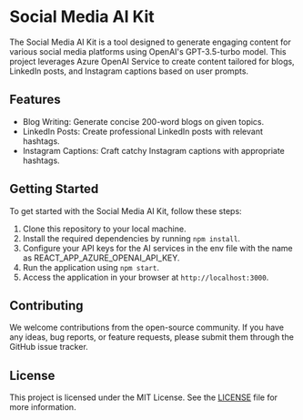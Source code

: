 # Social Media AI Kit

The Social Media AI Kit is a tool designed to generate engaging content for various social media platforms using OpenAI's GPT-3.5-turbo model. This project leverages Azure OpenAI Service to create content tailored for blogs, LinkedIn posts, and Instagram captions based on user prompts.

## Features

- Blog Writing: Generate concise 200-word blogs on given topics.
- LinkedIn Posts: Create professional LinkedIn posts with relevant hashtags.
- Instagram Captions: Craft catchy Instagram captions with appropriate hashtags.

## Getting Started

To get started with the Social Media AI Kit, follow these steps:

1. Clone this repository to your local machine.
2. Install the required dependencies by running `npm install`.
3. Configure your API keys for the AI services in the env file with the name as REACT_APP_AZURE_OPENAI_API_KEY.
4. Run the application using `npm start`.
5. Access the application in your browser at `http://localhost:3000`.

## Contributing

We welcome contributions from the open-source community. If you have any ideas, bug reports, or feature requests, please submit them through the GitHub issue tracker.

## License

This project is licensed under the MIT License. See the [LICENSE](LICENSE) file for more information.
